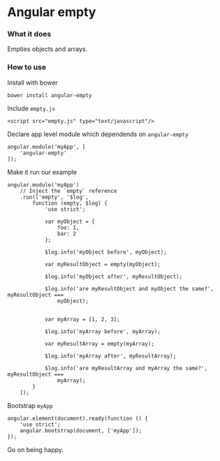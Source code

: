 # Angular empty

### What it does

Empties objects and arrays.


### How to use

Install with bower

	bower install angular-empty

Include `empty.js`

	<script src="empty.js" type="text/javascript"/>


Declare app level module which dependends on `angular-empty`

	angular.module('myApp', [
		'angular-empty'
	]);


Make it run our example

	angular.module('myApp')
		// Inject the `empty` reference
		.run(['empty', '$log',
			function (empty, $log) {
				'use strict';

				var myObject = {
					foo: 1,
					bar: 2
				};

				$log.info('myObject before', myObject);

				var myResultObject = empty(myObject);

				$log.info('myObject after', myResultObject);

				$log.info('are myResultObject and myObject the same?', myResultObject ===
					myObject);


				var myArray = [1, 2, 3];

				$log.info('myArray before', myArray);

				var myResultArray = empty(myArray);

				$log.info('myArray after', myResultArray);

				$log.info('are myResultArray and myArray the same?', myResultObject ===
					myArray);
			}
		]);

Bootstrap `myApp`

	angular.element(document).ready(function () {
		'use strict';
		angular.bootstrap(document, ['myApp']);
	});


Go on being happy.
